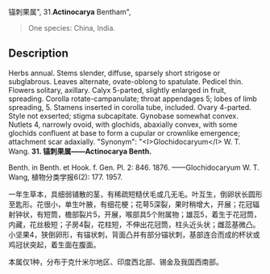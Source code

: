 锚刺果属",
31.**Actinocarya** Bentham",

> One species: China, India.

## Description
Herbs annual. Stems slender, diffuse, sparsely short strigose or subglabrous. Leaves alternate, ovate-oblong to spatulate. Pedicel thin. Flowers solitary, axillary. Calyx 5-parted, slightly enlarged in fruit, spreading. Corolla rotate-campanulate; throat appendages 5; lobes of limb spreading, 5. Stamens inserted in corolla tube, included. Ovary 4-parted. Style not exserted; stigma subcapitate. Gynobase somewhat convex. Nutlets 4, narrowly ovoid, with glochids, abaxially convex, with some glochids confluent at base to form a cupular or crownlike emergence; attachment scar adaxially.
  "Synonym": "&lt;I&gt;Glochidocaryum&lt;/I&gt; W. T. Wang.
**31. 锚刺果属——Actinocarya Benth.**

Benth. in Benth. et Hook. f. Gen. Pl. 2: 846. 1876. ——Glochidocaryum W. T. Wang, 植物分类学报6(2): 177. 1957.

一年生草本，具细弱铺散的茎，有稀疏短糙伏毛或几无毛。叶互生，倒卵状长圆形至匙形。花很小，单生叶腋，有细花梗；花萼5深裂，果时稍增大，开展；花冠辐射钟状，有短筒，檐部裂片5，开展，喉部具5个附属物；雄蕊5，着生于花冠筒，内藏，花丝极短；子房4裂，花柱短，不伸出花冠筒，柱头近头状；雌蕊基微凸。小坚果4，狭倒卵形，有锚状刺，背面凸并有部分锚状刺，基部连合而成的杯状或鸡冠状突起，着生面在腹面。

本属仅1种，分布于克什米尔地区、印度西北部、锡金及我国西南部。

